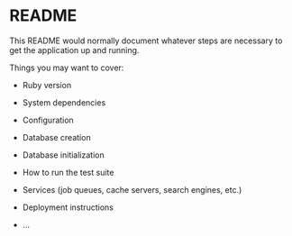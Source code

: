 # README

This README would normally document whatever steps are necessary to get the
application up and running.

Things you may want to cover:

* Ruby version

* System dependencies

* Configuration

* Database creation

* Database initialization

* How to run the test suite

* Services (job queues, cache servers, search engines, etc.)

* Deployment instructions

* ...

<!-- 

- flash.now & re-render vs redirect
    - success messages
- Apppintment Class
    - associations
    - nested forms & attributes (choose provider from collection)
- Encounter Class
    - pre-populate from appointment data
- OAuth

* css (bootstrap?)
* breadcrumbs
* prevent password params from being logged

<%= f.submit, data: {confirm: "Does everything look accurate? You cannot change your information once your account has been created."} %>
<%= f.submit, data: {confirm: "Are you sure you want to save these changes?"} %>

 -->